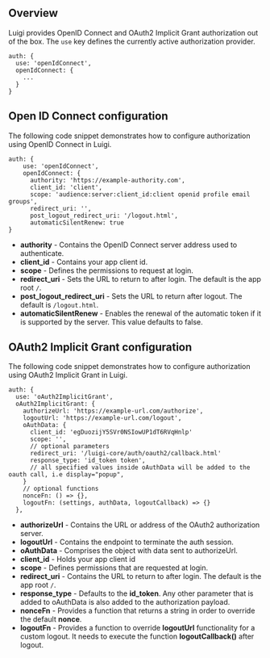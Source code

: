 ## Overview

Luigi provides OpenID Connect and OAuth2 Implicit Grant authorization out of the box. The `use` key defines the currently active authorization provider.

````
auth: {
  use: 'openIdConnect',
  openIdConnect: {
    ...
  }
}
````

## Open ID Connect configuration

The following code snippet demonstrates how to configure authorization using OpenID Connect in Luigi. 

````
auth: {
    use: 'openIdConnect',
    openIdConnect: {
      authority: 'https://example-authority.com',
      client_id: 'client',
      scope: 'audience:server:client_id:client openid profile email groups',
      redirect_uri: '',
      post_logout_redirect_uri: '/logout.html',
      automaticSilentRenew: true
}
````

- **authority** - Contains the OpenID Connect server address used to authenticate.
- **client_id** - Contains your app client id.
- **scope** - Defines the permissions to request at login.
- **redirect_uri** - Sets the URL to return to after login. The default is the app root `/`.
- **post_logout_redirect_uri** - Sets the URL to return after logout. The default is `/logout.html`.
- **automaticSilentRenew** - Enables the renewal of the automatic token if it is supported by the server. This value defaults to false.

## OAuth2 Implicit Grant configuration

The following code snippet demonstrates how to configure authorization using OAuth2 Implicit Grant in Luigi. 

````
auth: {
  use: 'oAuth2ImplicitGrant',
  oAuth2ImplicitGrant: {
    authorizeUrl: 'https://example-url.com/authorize',
    logoutUrl: 'https://example-url.com/logout',
    oAuthData: {
      client_id: 'egDuozijY5SVr0NSIowUP1dT6RVqHnlp'
      scope: '',
      // optional parameters
      redirect_uri: '/luigi-core/auth/oauth2/callback.html'
      response_type: 'id_token token',
      // all specified values inside oAuthData will be added to the oauth call, i.e display="popup",
    }
    // optional functions
    nonceFn: () => {},
    logoutFn: (settings, authData, logoutCallback) => {}
  },
````

- **authorizeUrl** - Contains the URL or address of the OAuth2 authorization server.
- **logoutUrl** - Contains the endpoint to terminate the auth session.
- **oAuthData** - Comprises the object with data sent to authorizeUrl.
- **client_id** - Holds your app client id
- **scope** - Defines permissions that are requested at login.
- **redirect_uri** - Contains the URL to return to after login. The default is the app root `/`.
- **response_type** - Defaults to the **id_token**. Any other parameter that is added to oAuthData is also added to the authorization payload.
- **nonceFn** - Provides a function that returns a string in order to override the default **nonce**.
- **logoutFn** - Provides a function to override **logoutUrl** functionality for a custom logout. It needs to execute the function **logoutCallback()** after logout. 
